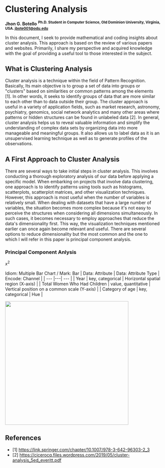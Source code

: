 # Clustering Analysis

**Jhon G. Botello** <sup>**Ph.D. Student in Computer Science, Old Dominion University, Virginia, USA. jbote001@odu.edu**

In this document, I seek to provide mathematical and coding insights about cluster analysis. This approach is based on the review of various papers and websites. Primarily, I share my perspective and acquired knowledge with the goal of providing a useful tool to those interested in the subject.

## What is Clustering Analysis
Cluster analysis is a technique within the field of Pattern Recognition. Basically, Its main objective is to group a set of data into groups or "clusters" based on similarities or common patterns among the elements [1]. In other words, it seeks to identify groups of data that are more similar to each other than to data outside their group. The cluster approach is useful in a variety of application fields, such as market research, astronomy, psychiatry, genomics, social network analytics and many other areas where patterns or hidden structures can be found in unlabeled data [2]. In general, cluster analysis helps us to reveal valuable information and simplify the understanding of complex data sets by organizing data into more manageable and meaningful groups. It also allows us to label data as it is an unsupervised learning technique as well as to generate profiles of the observations.

## A First Approach to Cluster Analysis
There are several ways to take initial steps in cluster analysis. This involves conducting a thorough exploratory analysis of our data before applying a specific model. When embarking on projects that involve data clustering, one approach is to identify patterns using tools such as histograms, scatterplots, scatterplot matrices, and other visualization techniques. However, this approach is most useful when the number of variables is relatively small. When dealing with datasets that have a large number of variables, the situation becomes more complex because it's not easy to perceive the structures when considering all dimensions simultaneously. In such cases, it becomes necessary to employ approaches that reduce the data's dimensionality first. This way, the visualization techniques mentioned earlier can once again become relevant and useful. There are several options to reduce dimensionality but the most common and the one to which I will refer in this paper is principal component analysis.

### Principal Component Anlysis 
$x^2$



Idiom: Multiple Bar Chart / Mark: Bar
| Data: Attribute | Data: Attribute Type  | Encode: Channel | 
| --- |---| --- |
| Year | key, categorical | Horizontal spatial region (X-axis) |
| Total Women Who Had Children | value, quantitative | Vertical position on a common scale (Y-axis) |
| Category of age | key, categorical | Hue |

<img src="bar_chart.png" height="400" alt="">


## References
* [1] <https://link.springer.com/chapter/10.1007/978-3-642-96303-2_3>
* [2] <https://cicerocq.files.wordpress.com/2019/05/cluster-analysis_5ed_everitt.pdf>

